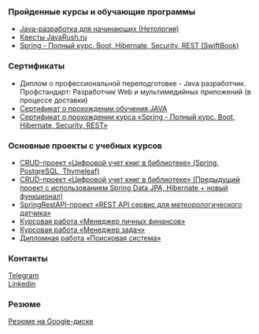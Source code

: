 ### Пройденные курсы и обучающие программы

- [Java-разработка для начинающих (Нетология)](https://cat.2035.university/rall/course/11144/?orgs=1369)
- [Квесты JavaRush.ru](https://javarush.ru/quests)
- [Spring - Полный курс. Boot, Hibernate, Security, REST (SwiftBook)](https://swiftbook.org/courses/438)

### Сертификаты

- Диплом о профессиональной переподготовке - Java разработчик. Профстандарт: Разработчик Web и мультимедийных приложений (в процессе доставки)
- [Сертификат о прохождении обучения JAVA](https://github.com/DmitryIE/DmitryIE/blob/main/Сertificate%20JAVA.pdf)
- [Сертификат о прохождении курса «Spring - Полный курс. Boot, Hibernate, Security, REST»](https://github.com/DmitryIE/DmitryIE/blob/main/Certificate%20Spring.pdf)

### Основные проекты с учебных курсов
- [CRUD-проект «Цифровой учет книг в библиотеке» (Spring, PostgreSQL, Thymeleaf)](https://github.com/DmitryIE/Digital_library_Spring_CRUD)
- [CRUD-проект «Цифровой учет книг в библиотеке» (Предыдущий проект с использованием Spring Data JPA, Hibernate + новый функционал)](https://github.com/DmitryIE/Digital_library_CRUD_Hibernate_SpringDataJPA)
- [SpringRestAPI-проект «REST API сервис для метеорологического датчика»](https://github.com/DmitryIE/Sensor_of_temperature_Spring_REST_API)
- [Курсовая работа «Менеджер личных финансов»](https://github.com/DmitryIE/Personal_Finance_Manager)
- [Курсовая работа «Менеджер задач»](https://github.com/DmitryIE/Task_Manager)
- [Дипломная работа «Поисковая система»](https://github.com/DmitryIE/search-final-diplom)
 
### Контакты
[Telegram](https://t.me/dmitryIvE)  
[Linkedin](https://linkedin.com/in/дмитрий-егерев-942342259)

### Резюме
[Резюме на Google-диске]()
